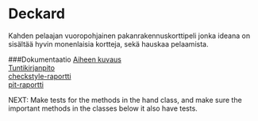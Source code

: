 # Deckard
Kahden pelaajan vuoropohjainen pakanrakennuskorttipeli jonka ideana on sisältää hyvin monenlaisia kortteja, sekä hauskaa pelaamista.

###Dokumentaatio
[Aiheen kuvaus](https://github.com/JoePrime/Deckard/blob/master/dokumentaatio/aiheenKuvausJaRakenne.md)  
[Tuntikirjanpito](https://github.com/JoePrime/Deckard/blob/master/dokumentaatio/tuntikirjanpito.md)  
[checkstyle-raportti](https://htmlpreview.github.io/?https://github.com/JoePrime/Deckard/blob/master/dokumentaatio/site/checkstyle.html)  
[pit-raportti](https://htmlpreview.github.io/?https://github.com/JoePrime/Deckard/blob/master/dokumentaatio/pit-reports/201609240118/index.html)  


NEXT: Make tests for the methods in the hand class, and make sure the important methods in the classes below it also have tests.
